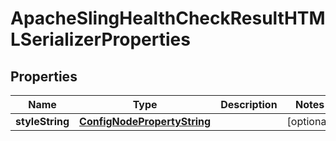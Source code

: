 
# ApacheSlingHealthCheckResultHTMLSerializerProperties

## Properties
Name | Type | Description | Notes
------------ | ------------- | ------------- | -------------
**styleString** | [**ConfigNodePropertyString**](ConfigNodePropertyString.md) |  |  [optional]



